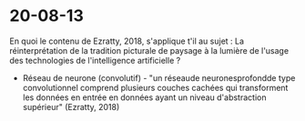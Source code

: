 
# 20-08-13

En quoi le contenu de Ezratty, 2018, s'applique t'il au sujet : La réinterprétation de la tradition picturale de paysage à la lumière de l'usage des technologies de l'intelligence artificielle ?

* Réseau de neurone (convolutif) - "un réseaude neuronesprofondde type convolutionnel comprend plusieurs couches cachées qui transforment les données en entrée en données ayant un niveau d'abstraction supérieur" (Ezratty, 2018)

